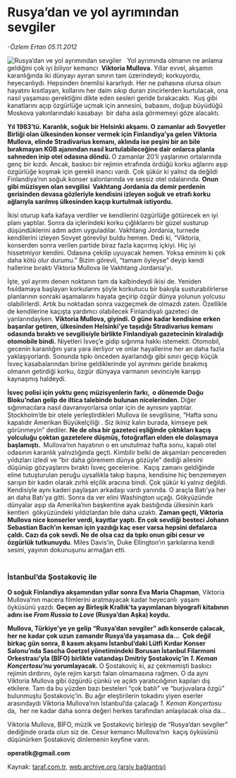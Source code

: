 # Rusya’dan ve yol ayrımından sevgiler

*-Özlem Ertan 05.11.2012*

<div class="yazi"><img align="left" alt="Rusya’dan ve yol ayrımından sevgiler" border="0" src="http://www.taraf.com.tr/fotoraflar/makaleler/rusya-dan-ve-yol-ayrimindan-sevgiler_8814_orijinal.jpg" style="border-right-width:10px; border-color:#FFFFFF"/><p>Yol ayrımında olmanın ne anlama geldiğini çok iyi biliyor kemancı  <b>Viktoria Mullova</b>. Yıllar evvel, akşamın karanlığında iki dünyayı ayıran sınırın tam üzerindeydi; korkuyordu, heyecanlıydı. Hepsinden önemlisi kararlıydı. Her ne pahasına olursa olsun hayatını kısıtlayan, kollarını her daim sıkıp duran zincirlerden kurtulacak, ona nasıl yaşaması gerektiğini dikte eden sesleri geride bırakacaktı.  Kuş gibi kanatlarını açıp özgürlüğe uçmak için annesini, babasını, doğup büyüdüğü Moskova yakınlarındaki kasabayı  bir daha asla görmemeyi göze alacaktı.  </p>
<p><b>Yıl 1983’tü. Karanlık, soğuk bir Helsinki akşamı. O zamanlar adı Sovyetler Birliği olan ülkesinden konser vermek için Finlandiya’ya gelen Viktoria Mullova, elinde Stradivarius kemanı, aklında ise peşini bir an bile bırakmayan KGB ajanından nasıl kurtulabileceğine dair onlarca planla sahneden inip otel odasına döndü. </b>O zamanlar 20’li yaşlarının ortalarında genç bir kızdı. Ancak, baskıcı bir rejimin etrafında ördüğü korku ağlarını aşıp özgürlüğe koşmak için gerekli inancı vardı. Çok şükür ki yalnız da değildi Finlandiya’nın soğuk konser salonlarında ve sessiz otel odalarında. <b>Onun gibi müzisyen olan sevgilisi  </b><b>Vakhtang Jordania da demir perdenin gerisinden devasa gözleriyle kendisini izleyen soğuk ve etrafı korku ağlarıyla sarılmış ülkesinden kaçıp kurtulmak istiyordu.  </b></p>
<p>İkisi oturup kafa kafaya verdiler ve kendilerini özgürlüğe götürecek en iyi planı yaptılar. Sonra da içlerindeki korku çığlıklarını bir güzel susturup düşündüklerini adım adım uyguladılar. Vakhtang Jordania, turnede kendilerini izleyen Sovyet görevliyi buldu hemen. Dedi ki, “Viktoria, konserden sonra verilen partide biraz fazla kaçırmış içkiyi. Hiç iyi hissetmiyor kendini. Odasına çekilip uyuyacak hemen. Yoksa eminim ki çok daha kötü olur durumu.” Bizim görevli, “tamam öyleyse” deyip kendi hallerine bıraktı Viktoria Mullova ile Vakhtang Jordania’yı.  </p>
<p>İşte, yol ayrımı denen noktanın tam da kalbindeydi ikisi de. Yeniden fısıldamaya başlayan korkularını şöyle korkutucu bir bakışla susturabilirlerse planlarının sonraki aşamalarını hayata geçirip özgür dünya yolunun yolcusu olabilirlerdi. Artık bu noktadan sonra vazgeçmek de olmazdı zaten. Özellikle de kendilerine kaçışta yardımcı olabilecek Finlandiyalı gazeteci de yanlarındayken. <b>Viktoria Mullova, giyindi. O güne kadar kendisine erken başarılar getiren, ülkesinden Helsinki’ye taşıdığı Stradivarius kemanı odasında bıraktı ve sevgilisiyle birlikte Finlandiyalı gazetecinin kiraladığı otomobile bindi.</b> Niyetleri İsveç’e gidip sığınma hakkı istemekti. Otomobil, gecenin karanlığını yara yara ilerliyor ve onlar hayallerine her an daha fazla yaklaşıyorlardı. Sonunda tıpkı önceden ayarlandığı gibi sınırı geçip küçük İsveç kasabalarından birine geldiklerinde yol ayrımını geride bırakmış olmanın getirdiği korku, özgür dünyaya varmanın sevinciyle karışıp kaynaşmış haldeydi. </p>
<p><b>İsveç polisi için yoktu genç müzisyenlerin farkı,  o dönemde Doğu Bloku’ndan gelip de iltica talebinde bulunan nicelerinden. </b>Diğer sığınmacılara nasıl davranıyorlarsa onlar için de aynısını yaptılar. Stockholm’de bir otele yerleştirdikleri Mullova ile sevgilisine, “Hafta sonu kapalıdır Amerikan Büyükelçiliği . Siz ikiniz kalın burada, kimseye pek görünmeyin” dediler. <b>Ne de olsa bir gazeteci eşliğinde çıktıkları kaçış yolculuğu çoktan gazetelere düşmüş, fotoğrafları elden ele dolaşmaya başlamıştı. </b> Mullova’nın hayatının o en unutulmaz hafta sonu, kapalı otel odasının karanlık yalnızlığında geçti. Kimbilir belki de akşamları pencereden yıldızları izledi ve “bir daha göremem dünya gözüyle” dediği ailesini düşünüp gözyaşlarını bıraktı İsveç gecelerine.  Kaçış zamanı geldiğinde eline tutuşturulan peruğu uysallıkla takıp başına, kendisine hiç benzemeyen sarışın bir kadın olarak zırhlı elçilik aracına bindi. Çok şükür ki yalnız değildi. Kendisiyle aynı kaderi paylaşan arkadaşı vardı yanında. O araçla Batı’ya her an daha Batı’ya gitti. Sonra da ver elini Washington uçağı. Gökyüzünde dünyalar aşıp da Amerika’nın başkentine ayak bastığında ülkesinin karlı kentleri  gökyüzündeki yıldızlardan bile daha uzaktı. <b>Zaman geçti, Viktoria Mullova nice konserler verdi, kayıtlar yaptı. En çok sevdiği besteci Johann Sebastian Bach’ın keman için yazdığı kaç eser varsa hepsini defalarca çaldı. Cazı da çok sevdi. Ne de olsa caz da tıpkı onun gibi cesur ve özgürlük tutkunuydu</b>. Miles Davis’in, Duke Ellington’ın şarkılarına kendi sesini, yayının dokunuşunu armağan etti. </p>
<h3><br/>İstanbul’da Şostakoviç ile </h3>
<p><b>O soğuk Finlandiya akşamından yıllar sonra Eva Maria Chapman</b>, Viktoria Mullova’nın macera filmlerini aratmayacak kadar heyecanlı  yaşam öyküsünü yazdı. <b>Geçen ay Birleşik Krallık’ta yayımlanan biyografi kitabının adını ise <i>From Russia to Love</i> (Rusya’dan Aşka) koydu.</b> </p>
<p><b>Mullova, Türkiye’ye ye gelip “Rusya’dan sevgiler” adlı konserde çalacak, her ne kadar çok uzun zamandır Rusya’da yaşamasa da… </b> <b>Çok değil birkaç gün sonra, 8 kasım akşamı İstanbul’daki Lütfi Kırdar Konser Salonu’nda Sascha Goetzel yönetimindeki Borusan İstanbul Filarmoni Orkestrası’yla (BİFO) birlikte vatandaşı Dmitriy Şostakoviç’in <i>1. Keman Konçertosu</i>’nu yorumlayacak. </b>O Şostakoviç ki, az çekmemişti baskıcı rejimin dırdırını, öyle rejim karşıtı falan olmamasına rağmen. O da aynı Viktoria Mullova gibi özgürdü çünkü ve açıktı yaratıcılığının kapıları dış etkilere. Tam da bu yüzden bazı besteleri “çok batılı” ve “burjuvalara özgü” bulunmuştu Şostakoviç’in. Bu ağır eleştirilerin tokadını yiyen eserler arasındaydı Viktoria Mullova’nın İstanbul’da çalacağı <i>1. Keman Konçertosu</i> da,  her ne kadar daha sonra değeri herkes tarafından anlaşılacak olsa da… </p>
<p>Viktoria Mullova, BİFO, müzik ve Şostakoviç birleşip de “Rusya’dan sevgiler” dediğinde orada olun siz de. Cesur kemancı Mullova’nın  kaçış öyküsünü düşünürken Şostakoviç dinlemenin keyfine varın.</p>
<p><b>operatik@gmail.com</b></p>
</div>

Kaynak: [taraf.com.tr](http://www.taraf.com.tr/ozlem-ertan/makale-rusya-dan-ve-yol-ayrimindan-sevgiler.htm), [web.archive.org (arşiv bağlantısı)](http://web.archive.org/web/20131107142121/http://www.taraf.com.tr/ozlem-ertan/makale-rusya-dan-ve-yol-ayrimindan-sevgiler.htm)
